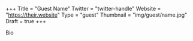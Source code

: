 +++
Title = "Guest Name"
Twitter = "twitter-handle"
Website = "https://their.website"
Type = "guest"
Thumbnail = "img/guest/name.jpg"
Draft = true
+++

Bio